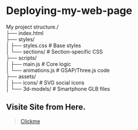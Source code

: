 # Deploying-my-web-page

My project structure./  
├── index.html  
├── styles/  
│   ├── styles.css        # Base styles  
│   └── sections/         # Section-specific CSS  
├── scripts/  
│   ├── main.js           # Core logic  
│   └── animations.js     # GSAP/Three.js code  
├── assets/  
│   ├── icons/            # SVG social icons  
│   └── 3d-models/        # Smartphone GLB files  

## Visite Site from Here.
> [Clickme](https://mastermindtxt.github.io/Deploying-my-web-page/)
